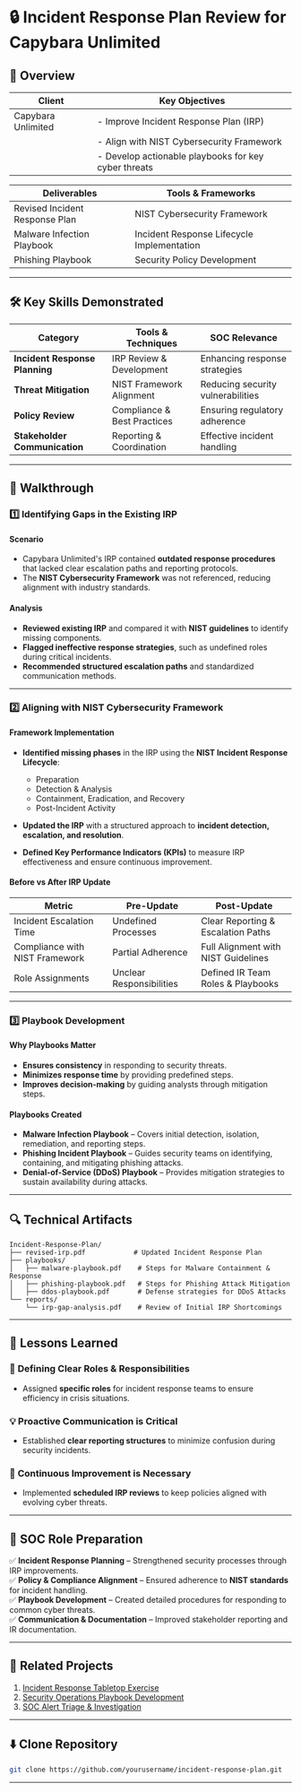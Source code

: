 # 🔒 Incident Response Plan Review for Capybara Unlimited  

## 📌 Overview  

| **Client**                | **Key Objectives**                                        |
|---------------------------|----------------------------------------------------------|
| Capybara Unlimited       | - Improve Incident Response Plan (IRP)                   |
|                           | - Align with NIST Cybersecurity Framework                |
|                           | - Develop actionable playbooks for key cyber threats    |

| **Deliverables**          | **Tools & Frameworks**                                   |
|---------------------------|----------------------------------------------------------|
| Revised Incident Response Plan | NIST Cybersecurity Framework                        |
| Malware Infection Playbook     | Incident Response Lifecycle Implementation          |
| Phishing Playbook              | Security Policy Development                         |

---

## 🛠️ Key Skills Demonstrated  

| **Category**               | **Tools & Techniques**           | **SOC Relevance**                |
|---------------------------|--------------------------------|----------------------------------|
| **Incident Response Planning** | IRP Review & Development      | Enhancing response strategies   |
| **Threat Mitigation**        | NIST Framework Alignment       | Reducing security vulnerabilities |
| **Policy Review**           | Compliance & Best Practices    | Ensuring regulatory adherence  |
| **Stakeholder Communication** | Reporting & Coordination      | Effective incident handling     |

---

## 🚀 Walkthrough  

### **1️⃣ Identifying Gaps in the Existing IRP**  

#### **Scenario**  
- Capybara Unlimited's IRP contained **outdated response procedures** that lacked clear escalation paths and reporting protocols.  
- The **NIST Cybersecurity Framework** was not referenced, reducing alignment with industry standards.  

#### **Analysis**  
- **Reviewed existing IRP** and compared it with **NIST guidelines** to identify missing components.  
- **Flagged ineffective response strategies**, such as undefined roles during critical incidents.  
- **Recommended structured escalation paths** and standardized communication methods.  

---

### **2️⃣ Aligning with NIST Cybersecurity Framework**  

#### **Framework Implementation**  
- **Identified missing phases** in the IRP using the **NIST Incident Response Lifecycle**:
  - Preparation
  - Detection & Analysis
  - Containment, Eradication, and Recovery
  - Post-Incident Activity

- **Updated the IRP** with a structured approach to **incident detection, escalation, and resolution**.
- **Defined Key Performance Indicators (KPIs)** to measure IRP effectiveness and ensure continuous improvement.  

#### **Before vs After IRP Update**  

| **Metric**                   | **Pre-Update**                   | **Post-Update**                   |
|------------------------------|---------------------------------|---------------------------------|
| Incident Escalation Time      | Undefined Processes             | Clear Reporting & Escalation Paths |
| Compliance with NIST Framework | Partial Adherence               | Full Alignment with NIST Guidelines |
| Role Assignments              | Unclear Responsibilities        | Defined IR Team Roles & Playbooks  |

---

### **3️⃣ Playbook Development**  

#### **Why Playbooks Matter**  
- **Ensures consistency** in responding to security threats.  
- **Minimizes response time** by providing predefined steps.  
- **Improves decision-making** by guiding analysts through mitigation steps.  

#### **Playbooks Created**  
- **Malware Infection Playbook** – Covers initial detection, isolation, remediation, and reporting steps.  
- **Phishing Incident Playbook** – Guides security teams on identifying, containing, and mitigating phishing attacks.  
- **Denial-of-Service (DDoS) Playbook** – Provides mitigation strategies to sustain availability during attacks.  

---

## 🔍 Technical Artifacts  

```plaintext
Incident-Response-Plan/
├── revised-irp.pdf            # Updated Incident Response Plan  
├── playbooks/
│   ├── malware-playbook.pdf    # Steps for Malware Containment & Response  
│   ├── phishing-playbook.pdf   # Steps for Phishing Attack Mitigation  
│   ├── ddos-playbook.pdf       # Defense strategies for DDoS Attacks  
└── reports/
    └── irp-gap-analysis.pdf    # Review of Initial IRP Shortcomings  
```

---

## 🌟 Lessons Learned  

### 🔐 **Defining Clear Roles & Responsibilities**  
- Assigned **specific roles** for incident response teams to ensure efficiency in crisis situations.  

### 💡 **Proactive Communication is Critical**  
- Established **clear reporting structures** to minimize confusion during security incidents.  

### 📜 **Continuous Improvement is Necessary**  
- Implemented **scheduled IRP reviews** to keep policies aligned with evolving cyber threats.  

---

## 🎯 SOC Role Preparation  

✅ **Incident Response Planning** – Strengthened security processes through IRP improvements.  
✅ **Policy & Compliance Alignment** – Ensured adherence to **NIST standards** for incident handling.  
✅ **Playbook Development** – Created detailed procedures for responding to common cyber threats.  
✅ **Communication & Documentation** – Improved stakeholder reporting and IR documentation.  

---

## 🔗 Related Projects  

1. [Incident Response Tabletop Exercise](#)  
2. [Security Operations Playbook Development](#)  
3. [SOC Alert Triage & Investigation](#)  

---

## ⬇️ **Clone Repository**  

```bash
git clone https://github.com/yourusername/incident-response-plan.git
```

---

